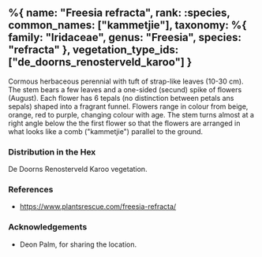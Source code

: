 %{
    name: "Freesia refracta",
    rank: :species,
    common_names: ["kammetjie"],
    taxonomy: %{
        family: "Iridaceae",
        genus: "Freesia",
        species: "refracta"
    },
    vegetation_type_ids: ["de_doorns_renosterveld_karoo"]
}
---

Cormous herbaceous perennial with tuft of strap-like leaves (10-30 cm). The stem bears a few leaves and a one-sided (secund) spike of flowers (August). Each flower has 6 tepals (no distinction between petals ans sepals) shaped into a fragrant funnel. Flowers range in colour from beige, orange, red to purple, changing colour with age. The stem turns almost at a right angle below the the first flower so that the flowers are arranged in what looks like a comb ("kammetjie") parallel to the ground. 

<!-- read more -->

### Distribution in the Hex

De Doorns Renosterveld Karoo vegetation.

### References

* https://www.plantsrescue.com/freesia-refracta/

### Acknowledgements

* Deon Palm, for sharing the location.